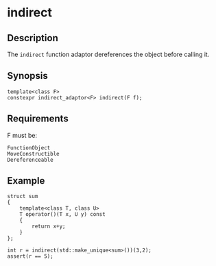 indirect
========

Description
-----------

The `indirect` function adaptor dereferences the object before calling it.

Synopsis
--------

    template<class F>
    constexpr indirect_adaptor<F> indirect(F f);

Requirements
------------

F must be:

    FunctionObject
    MoveConstructible
    Dereferenceable

Example
-------

    struct sum
    {
        template<class T, class U>
        T operator()(T x, U y) const
        {
            return x+y;
        }
    };

    int r = indirect(std::make_unique<sum>())(3,2);
    assert(r == 5);


